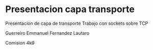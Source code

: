 # Presentacion capa transporte

Presentacion de capa de transporte
Trabajo con sockets sobre TCP

Guerreiro Emmanuel
Fernandez Lautaro

Comision 4k9
